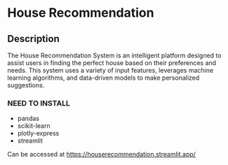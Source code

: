 # House Recommendation  
## Description
The House Recommendation System is an intelligent platform designed to assist users in finding the perfect house based on their preferences and needs. This system uses a variety of input features, leverages machine learning algorithms, and data-driven models to make personalized suggestions.

### NEED TO INSTALL
* pandas
* scikit-learn
* plotly-express
* streamlit

Can be accessed at https://houserecommendation.streamlit.app/
